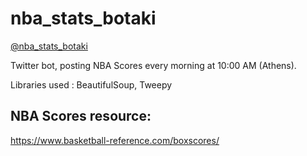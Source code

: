 # nba_stats_botaki

[@nba_stats_botaki](https://twitter.com/NBotaki)

Twitter bot, posting NBA Scores every morning at 10:00 AM (Athens).

Libraries used : BeautifulSoup, Tweepy

## NBA Scores resource:
https://www.basketball-reference.com/boxscores/
